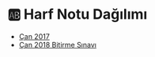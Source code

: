 # 🆎 Harf Notu Dağılımı

<!--Index-->

- [Çan 2017](./%C3%87an%202017.png)
- [Çan 2018 Bitirme Sınavı](./%C3%87an%202018%20Bitirme%20S%C4%B1nav%C4%B1.png)

<!--Index-->

